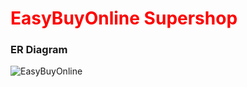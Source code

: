 <h1 style="color:red">EasyBuyOnline Supershop</h1>

<h3>ER Diagram </h3>

![EasyBuyOnline](https://user-images.githubusercontent.com/64628178/194733263-5716843b-18f7-4e20-88c6-374887d22031.png)
